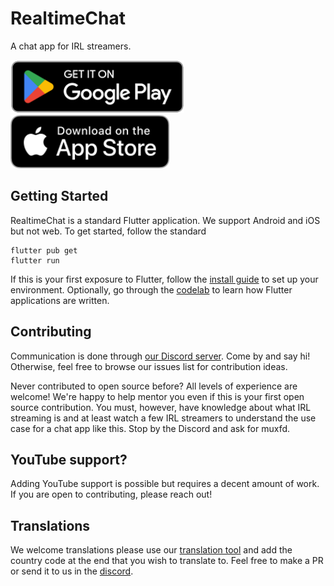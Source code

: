 # RealtimeChat

A chat app for IRL streamers.

<a href='https://play.google.com/store/apps/details?id=com.rtirl.chat&hl=en_US&gl=US&pcampaignid=pcampaignidMKT-Other-global-all-co-prtnr-py-PartBadge-Mar2515-1'><img alt='Get it on Google Play' height="85" src='./assets/google-play-badge.png'/></a>
<a href="https://apps.apple.com/app/id1567720948"><img height="85" src="./assets/apple-download.svg"></a>

## Getting Started

RealtimeChat is a standard Flutter application. We support Android and iOS but not web. To get started, follow the standard

```
flutter pub get
flutter run
```

If this is your first exposure to Flutter, follow the [install guide](https://flutter.dev/docs/get-started/install) to set up your environment. Optionally, go through the [codelab](https://flutter.dev/docs/get-started/codelab) to learn how Flutter applications are written.

## Contributing

Communication is done through [our Discord server](https://discord.gg/UKHJMQs74u). Come by and say hi! Otherwise, feel free to browse our issues list for contribution ideas.

Never contributed to open source before? All levels of experience are welcome! We're happy to help mentor you even if this is your first open source contribution. You must, however, have knowledge about what IRL streaming is and at least watch a few IRL streamers to understand the use case for a chat app like this. Stop by the Discord and ask for muxfd.

## YouTube support?

Adding YouTube support is possible but requires a decent amount of work. If you are open to contributing, please reach out!

## Translations

We welcome translations please use our [translation tool](https://translations.muxable.com/?repo=muxable/rtchat&lang=) and add the country code at the end that you wish to translate to. Feel free to make a PR or send it to us in the [discord](https://discord.gg/UKHJMQs74u).
